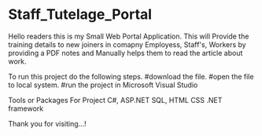 # Staff_Tutelage_Portal

Hello readers this is my Small Web Portal Application. This will Provide the training details to new joiners in comapny Employess, Staff's, Workers
by providing a PDF notes and Manually helps them to read the article about work.

To run this project do the following steps.
#download the file.
#open the file to local system.
#run the project in Microsoft Visual Studio


Tools or Packages For Project
C#,
ASP.NET
SQL,
HTML
CSS
.NET framework

Thank you for visiting...!
